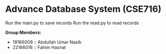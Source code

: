 # Advance Database System (CSE716)

Run the main.py to save records
Run the read.py to read records

**Group Members:**
- 19166009 :: Abdullah Umar Nasib
- 22166016 :: Fahim Hasnat
